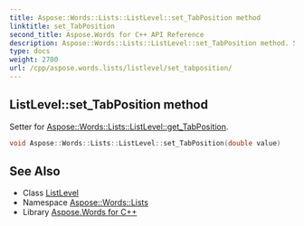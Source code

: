 ```yaml
---
title: Aspose::Words::Lists::ListLevel::set_TabPosition method
linktitle: set_TabPosition
second_title: Aspose.Words for C++ API Reference
description: Aspose::Words::Lists::ListLevel::set_TabPosition method. Setter for Aspose::Words::Lists::ListLevel::get_TabPosition in C++.
type: docs
weight: 2700
url: /cpp/aspose.words.lists/listlevel/set_tabposition/
---
```

## ListLevel::set_TabPosition method


Setter for [Aspose::Words::Lists::ListLevel::get_TabPosition](../get_tabposition/).

```cpp
void Aspose::Words::Lists::ListLevel::set_TabPosition(double value)
```

## See Also

* Class [ListLevel](../)
* Namespace [Aspose::Words::Lists](../../)
* Library [Aspose.Words for C++](../../../)
